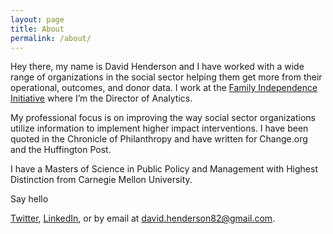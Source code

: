 ```yaml
---
layout: page
title: About
permalink: /about/
---
```


Hey there, my name is David Henderson and I have worked with a wide range of organizations in the social sector helping them get more from their operational, outcomes, and donor data. I work at the [Family Independence Initiative][fii] where I’m the Director of Analytics.

My professional focus is on improving the way social sector organizations utilize information to implement higher impact interventions. I have been quoted in the Chronicle of Philanthropy and have written for Change.org and the Huffington Post.

I have a Masters of Science in Public Policy and Management with Highest Distinction from Carnegie Mellon University.

Say hello

[Twitter][twitter], [LinkedIn][linkedin], or by email at [david.henderson82@gmail.com][email].

[fii]: http://www.fii.org/
[twitter]: https://twitter.com/david_henderson
[linkedin]: https://www.linkedin.com/in/davidihenderson
[email]: mailto:david.henderson82@gmail.com